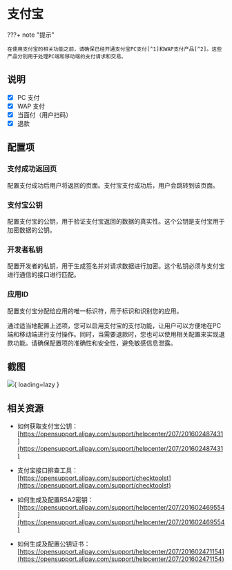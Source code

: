 # 支付宝

???+ note "提示"

    在使用支付宝的相关功能之前，请确保已经开通支付宝PC支付[^1]和WAP支付产品[^2]。这些产品分别用于处理PC端和移动端的支付请求和交易。


## 说明

- [x] PC 支付
- [x] WAP 支付
- [x] 当面付（用户扫码）
- [x] 退款

## 配置项

### 支付成功返回页 

配置支付成功后用户将返回的页面。支付宝支付成功后，用户会跳转到该页面。

### 支付宝公钥 

配置支付宝的公钥，用于验证支付宝返回的数据的真实性。这个公钥是支付宝用于加密数据的公钥。

### 开发者私钥 

配置开发者的私钥，用于生成签名并对请求数据进行加密。这个私钥必须与支付宝进行通信的接口进行匹配。

### 应用ID 

配置支付宝分配给应用的唯一标识符，用于标识和识别您的应用。

通过适当地配置上述项，您可以启用支付宝的支付功能，让用户可以方便地在PC端和移动端进行支付操作。同时，当需要退款时，您也可以使用相关配置来实现退款功能。请确保配置项的准确性和安全性，避免敏感信息泄露。

## 截图

![](https://docs.oauthapp.com/doc_appsetting_alipay/1.png){ loading=lazy }


## 相关资源

- 如何获取支付宝公钥：[https://opensupport.alipay.com/support/helpcenter/207/201602487431](https://opensupport.alipay.com/support/helpcenter/207/201602487431)

- 支付宝接口排查工具：
[https://opensupport.alipay.com/support/checktoolst](https://opensupport.alipay.com/support/checktoolst)

- 如何生成及配置RSA2密钥：[https://opensupport.alipay.com/support/helpcenter/207/201602469554](https://opensupport.alipay.com/support/helpcenter/207/201602469554)

- 如何生成及配置公钥证书：[https://opensupport.alipay.com/support/helpcenter/207/201602471154](https://opensupport.alipay.com/support/helpcenter/207/201602471154)

[^1]:支付宝PC支付：[https://b.alipay.com/page/ar-center/merchant-sign/form?productCode=I1011000100000000005](https://b.alipay.com/page/ar-center/merchant-sign/form?productCode=I1011000100000000005)

[^2]:支付宝WAP支付：[https://b.alipay.com/page/ar-center/merchant-sign/form?productCode=I1011000100000000003](https://b.alipay.com/page/ar-center/merchant-sign/form?productCode=I1011000100000000003)